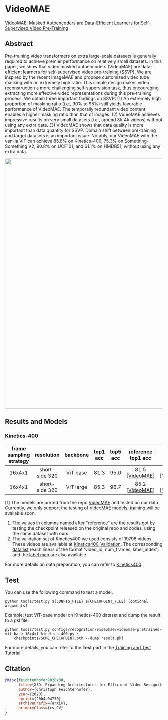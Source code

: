 # VideoMAE

[VideoMAE: Masked Autoencoders are Data-Efficient Learners for Self-Supervised Video Pre-Training](https://arxiv.org/abs/2203.12602)

<!-- [ALGORITHM] -->

## Abstract

<!-- [ABSTRACT] -->

Pre-training video transformers on extra large-scale datasets is generally required to achieve premier performance on relatively small datasets. In this paper, we show that video masked autoencoders (VideoMAE) are data-efficient learners for self-supervised video pre-training (SSVP). We are inspired by the recent ImageMAE and propose customized video tube masking with an extremely high ratio. This simple design makes video reconstruction a more challenging self-supervision task, thus encouraging extracting more effective video representations during this pre-training process. We obtain three important findings on SSVP: (1) An extremely high proportion of masking ratio (i.e., 90% to 95%) still yields favorable performance of VideoMAE. The temporally redundant video content enables a higher masking ratio than that of images. (2) VideoMAE achieves impressive results on very small datasets (i.e., around 3k-4k videos) without using any extra data. (3) VideoMAE shows that data quality is more important than data quantity for SSVP. Domain shift between pre-training and target datasets is an important issue. Notably, our VideoMAE with the vanilla ViT can achieve 85.8% on Kinetics-400, 75.3% on Something-Something V2, 90.8% on UCF101, and 61.1% on HMDB51, without using any extra data.

<!-- [IMAGE] -->

<div align=center>
<img src="https://user-images.githubusercontent.com/35267818/191656296-14f28f4a-203f-4eeb-a4c3-c2efdb6d1ab4.png" width="800"/>
</div>

## Results and Models

### Kinetics-400

| frame sampling strategy |   resolution   | backbone  | top1 acc | top5 acc |          reference top1 acc           |          reference top5 acc           | testing protocol |          config           |          ckpt           |
| :---------------------: | :------------: | :-------: | :------: | :------: | :-----------------------------------: | :-----------------------------------: | :--------------: | :-----------------------: | :---------------------: |
|         16x4x1          | short-side 320 | ViT base  |   81.3   |   95.0   | 81.5 \[[VideoMAE](https://github.com/MCG-NJU/VideoMAE/blob/main/MODEL_ZOO.md)\] | 95.1 \[[VideoMAE](https://github.com/MCG-NJU/VideoMAE/blob/main/MODEL_ZOO.md)\] | 5 clips x 3 crop | [config](/configs/recognition/videomae/videomae-pretrained-vit-base_16x4x1_kinetics-400.py) | [ckpt](https://download.openmmlab.com/mmaction/v1.0/recognition/) \[1\] |
|         16x4x1          | short-side 320 | ViT large |   85.3   |   96.7   | 85.2 \[[VideoMAE](https://github.com/MCG-NJU/VideoMAE/blob/main/MODEL_ZOO.md)\] | 96.8 \[[VideoMAE](https://github.com/MCG-NJU/VideoMAE/blob/main/MODEL_ZOO.md)\] | 5 clips x 3 crop | [config](/configs/recognition/videomae/videomae-pretrained-vit-large_16x4x1_kinetics-400.py) | [ckpt](https://download.openmmlab.com/mmaction/v1.0/recognition/) \[1\] |

\[1\] The models are ported from the repo [VideoMAE](https://github.com/MCG-NJU/VideoMAE) and tested on our data. Currently, we only support the testing of VideoMAE models, training will be available soon.

1. The values in columns named after "reference" are the results got by testing the checkpoint released on the original repo and codes, using the same dataset with ours.
2. The validation set of Kinetics400 we used consists of 19796 videos. These videos are available at [Kinetics400-Validation](https://mycuhk-my.sharepoint.com/:u:/g/personal/1155136485_link_cuhk_edu_hk/EbXw2WX94J1Hunyt3MWNDJUBz-nHvQYhO9pvKqm6g39PMA?e=a9QldB). The corresponding [data list](https://download.openmmlab.com/mmaction/dataset/k400_val/kinetics_val_list.txt) (each line is of the format 'video_id, num_frames, label_index') and the [label map](https://download.openmmlab.com/mmaction/dataset/k400_val/kinetics_class2ind.txt) are also available.

For more details on data preparation, you can refer to [Kinetics400](/tools/data/kinetics/README.md).

## Test

You can use the following command to test a model.

```shell
python tools/test.py ${CONFIG_FILE} ${CHECKPOINT_FILE} [optional arguments]
```

Example: test ViT-base model on Kinetics-400 dataset and dump the result to a pkl file.

```shell
python tools/test.py configs/recognition/videomae/videomae-pretrained-vit-base_16x4x1_kinetics-400.py \
    checkpoints/SOME_CHECKPOINT.pth --dump result.pkl
```

For more details, you can refer to the **Test** part in the [Training and Test Tutorial](/docs/en/user_guides/4_train_test.md).

## Citation

```BibTeX
@misc{feichtenhofer2020x3d,
      title={X3D: Expanding Architectures for Efficient Video Recognition},
      author={Christoph Feichtenhofer},
      year={2020},
      eprint={2004.04730},
      archivePrefix={arXiv},
      primaryClass={cs.CV}
}
```
